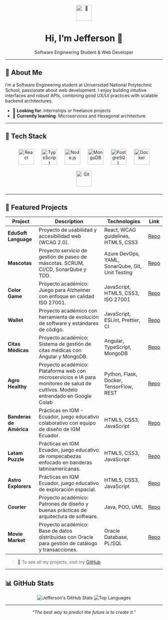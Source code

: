 <!-- Header -->
<p align="center">
  <img src="https://media.giphy.com/media/xUPGcguWZHRC2HyBRS/giphy.gif" alt="👋" width="50"/>
  <h1 align="center">Hi, I’m Jefferson 👋</h1>
  <p align="center">Software Engineering Student & Web Developer</p>
</p>

---

## 🚀 About Me
I’m a Software Engineering student at Universidad National Polytechnic School, passionate about web development. I enjoy building intuitive interfaces and robust APIs, combining good UX/UI practices with scalable backend architectures.

- 💼 **Looking for**: Internships or freelance projects  
- 🌱 **Currently learning**: Microservices and Hexagonal architecture

---

## 🔧 Tech Stack  

<div align="center">
  <a href="https://reactjs.org/" target="_blank"><img src="https://profilinator.rishav.dev/skills-assets/react-original-wordmark.svg" alt="React" height="50" style="margin:10px;" /></a>
  <a href="https://www.typescriptlang.org/" target="_blank"><img src="https://profilinator.rishav.dev/skills-assets/typescript-original.svg" alt="TypeScript" height="50" style="margin:10px;" /></a>
  <a href="https://nodejs.org/" target="_blank"><img src="https://profilinator.rishav.dev/skills-assets/nodejs-original-wordmark.svg" alt="Node.js" height="50" style="margin:10px;" /></a>
  <a href="https://www.mongodb.com/" target="_blank"><img src="https://profilinator.rishav.dev/skills-assets/mongodb-original-wordmark.svg" alt="MongoDB" height="50" style="margin:10px;" /></a>
  <a href="https://www.postgresql.org/" target="_blank"><img src="https://profilinator.rishav.dev/skills-assets/postgresql-original-wordmark.svg" alt="PostgreSQL" height="50" style="margin:10px;" /></a>
  <a href="https://www.docker.com/" target="_blank"><img src="https://profilinator.rishav.dev/skills-assets/docker-original-wordmark.svg" alt="Docker" height="50" style="margin:10px;" /></a>
  <a href="https://github.com/" target="_blank"><img src="https://profilinator.rishav.dev/skills-assets/git-scm-icon.svg" alt="Git" height="50" style="margin:10px;" /></a>
</div>

---

## 📂 Featured Projects

| Project                       | Description                                                                          | Technologies                                             | Link                                                                                                 |
|-------------------------------|--------------------------------------------------------------------------------------|----------------------------------------------------------|------------------------------------------------------------------------------------------------------|
| **EduSoft Language**          | Proyecto de usabilidad y accesibilidad web (WCAG 2.0).                                | React, WCAG guidelines, HTML5, CSS3                      | [Repo](https://github.com/JeffersonDaviid/EduSoft-Language)                                          |
| **Mascotas**    | Proyecto servicio de gestión de paseo de máscotas. SCRUM, CI/CD, SonarQube y TDD.                  | Azure DevOps, YAML, SonarQube, Git, Unit Testing         | [Repo](https://dev.azure.com/Xelan/GR06-ISWD622-25A/_git/GR06-ISWD622-25A)                            |
| **Color Game**                | Proyecto académico: Juego para Alzheimer con enfoque en calidad ISO 27001.                               | JavaScript, HTML5, CSS3, ISO 27001                       | [Repo](https://github.com/JeffersonDaviid/Color-Game)                                                |
| **Wallet**               | Proyecto académico con herramienta de evolución de software y estándares de código.                         | JavaScript, ESLint, Prettier, CI                         | [Repo](https://github.com/JeffersonDaviid/CE-Proyecto)                                               |
| **Citas Médicas**             | Proyecto académico: Sistema de gestión de citas médicas con Angular y MongoDB.                           | Angular, TypeScript, MongoDB                             | [Repo](https://github.com/JeffersonDaviid/Citas-medicas)                                             |
| **Agro Healthy**              | Proyecto académico: Plataforma web con microservicios e IA para monitoreo de salud de cultivos. Modelo entrendado en Google Colab         | Python, Flask, Docker, TensorFlow, REST                  | [Repo](https://github.com/JeffersonDaviid/Agro-Healthy)                                               |
| **Banderas de América**       | Prácticas en IGM - Ecuador, juego educativo colaborativo con equipo de diseño de IGM Ecuador.                    | HTML5, CSS3, JavaScript                                  | [Repo](https://github.com/JeffersonDaviid/Banderas-de-America)                                        |
| **Latam Puzzle**              | Prácticas en IGM Ecuador, juego educativo de rompecabezas enfocado en banderas latinoamericanas.               | HTML5, CSS3, JavaScript                                  | [Repo](https://github.com/JeffersonDaviid/Latam-Puzzle)                                               |
| **Astro Explorers**           | Prácticas en IGM Ecuador, juego educativo de exploración espacial.         | HTML5, CSS3, JavaScript                                  | [Repo](https://github.com/JeffersonDaviid/Astro-Explorers)                                           |
| **Courier**               | Proyecto académico: Patrones de diseño y buenas prácticas de arquitectura de software.       | Java, POO, UML                                           | [Repo](https://github.com/JeffersonDaviid/Courier-EPN)                                               |
| **Movie Market**              | Proyecto académico: Base de datos distribuidas con Oracle para gestión de catálogo y transacciones.      | Oracle Database, PL/SQL                                  | [Repo](https://github.com/JeffersonDaviid/MOVIE-MARKET)                                               |


> 🔗 To see all my projects, visit my [GitHub](https://github.com/JeffersonDaviid).

---

## 📊 GitHub Stats

<p align="center">
  <img src="https://github-readme-stats.vercel.app/api?username=JeffersonDaviid&show_icons=true&count_private=true&hide_border=true" alt="Jefferson's GitHub Stats" />
  <img src="https://github-readme-stats.vercel.app/api/top-langs/?username=JeffersonDaviid&layout=compact&hide_border=true" alt="Top Languages" />
</p>


---

<p align="center">
  <em>“The best way to predict the future is to create it.”</em>
</p>
